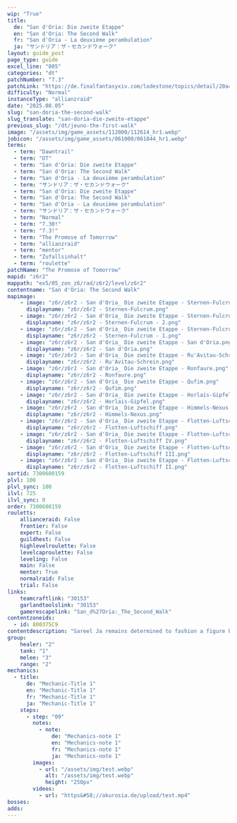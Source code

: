 ```yaml
---
wip: "True"
title:
  de: "San d'Oria: Die zweite Etappe"
  en: "San d'Oria: The Second Walk"
  fr: "San d'Oria - La deuxième perambulation"
  ja: "サンドリア：ザ・セカンドウォーク"
layout: guide_post
page_type: guide
excel_line: "805"
categories: "dt"
patchNumber: "7.3"
patchLink: "https://de.finalfantasyxiv.com/lodestone/topics/detail/20a4ee7db3718a9ad232eb88b46812d27d717996"
difficulty: "Normal"
instanceType: "allianzraid"
date: "2025.08.05"
slug: "san-doria-the-second-walk"
slug_translate: "san-doria-die-zweite-etappe"
previous_slug: "/dt/jeuno-the-first-walk"
image: "/assets/img/game_assets/112000/112614_hr1.webp"
jobicon: "/assets/img/game_assets/061000/061844_hr1.webp"
terms:
  - term: "Dawntrail"
  - term: "DT"
  - term: "San d'Oria: Die zweite Etappe"
  - term: "San d'Oria: The Second Walk"
  - term: "San d'Oria - La deuxième perambulation"
  - term: "サンドリア：ザ・セカンドウォーク"
  - term: "San d'Oria: Die zweite Etappe"
  - term: "San d'Oria: The Second Walk"
  - term: "San d'Oria - La deuxième perambulation"
  - term: "サンドリア：ザ・セカンドウォーク"
  - term: "Normal"
  - term: "7.30!"
  - term: "7.3!"
  - term: "The Promose of Tomorrow"
  - term: "allianzraid"
  - term: "mentor"
  - term: "Zufallsinhalt"
  - term: "roulette"
patchName: "The Promose of Tomorrow"
mapid: "z6r2"
mappath: "ex5/05_zon_z6/rad/z6r2/level/z6r2"
contentname: "San d'Oria: The Second Walk"
mapimage:
    - image: "z6r/z6r2 - San d'Oria_ Die zweite Etappe - Sternen-Fulcrum.png"
      displayname: "z6r/z6r2 - Sternen-Fulcrum.png"
    - image: "z6r/z6r2 - San d'Oria_ Die zweite Etappe - Sternen-Fulcrum - 2.png"
      displayname: "z6r/z6r2 - Sternen-Fulcrum - 2.png"
    - image: "z6r/z6r2 - San d'Oria_ Die zweite Etappe - Sternen-Fulcrum - 1.png"
      displayname: "z6r/z6r2 - Sternen-Fulcrum - 1.png"
    - image: "z6r/z6r2 - San d'Oria_ Die zweite Etappe - San d'Oria.png"
      displayname: "z6r/z6r2 - San d'Oria.png"
    - image: "z6r/z6r2 - San d'Oria_ Die zweite Etappe - Ru'Avitau-Schrein.png"
      displayname: "z6r/z6r2 - Ru'Avitau-Schrein.png"
    - image: "z6r/z6r2 - San d'Oria_ Die zweite Etappe - Ronfaure.png"
      displayname: "z6r/z6r2 - Ronfaure.png"
    - image: "z6r/z6r2 - San d'Oria_ Die zweite Etappe - Qufim.png"
      displayname: "z6r/z6r2 - Qufim.png"
    - image: "z6r/z6r2 - San d'Oria_ Die zweite Etappe - Horlais-Gipfel.png"
      displayname: "z6r/z6r2 - Horlais-Gipfel.png"
    - image: "z6r/z6r2 - San d'Oria_ Die zweite Etappe - Himmels-Nexus.png"
      displayname: "z6r/z6r2 - Himmels-Nexus.png"
    - image: "z6r/z6r2 - San d'Oria_ Die zweite Etappe - Flotten-Luftschiff.png"
      displayname: "z6r/z6r2 - Flotten-Luftschiff.png"
    - image: "z6r/z6r2 - San d'Oria_ Die zweite Etappe - Flotten-Luftschiff IV.png"
      displayname: "z6r/z6r2 - Flotten-Luftschiff IV.png"
    - image: "z6r/z6r2 - San d'Oria_ Die zweite Etappe - Flotten-Luftschiff III.png"
      displayname: "z6r/z6r2 - Flotten-Luftschiff III.png"
    - image: "z6r/z6r2 - San d'Oria_ Die zweite Etappe - Flotten-Luftschiff II.png"
      displayname: "z6r/z6r2 - Flotten-Luftschiff II.png"
sortid: 7300600159
plvl: 100
plvl_sync: 100
ilvl: 725
ilvl_sync: 0
order: 7300600159
rouletts:
    allianceraid: False
    frontier: False
    expert: False
    guildhest: False
    highlevelroulette: False
    levelcaproulette: False
    leveling: False
    main: False
    mentor: True
    normalraid: False
    trial: False
links:
    teamcraftlink: "30153"
    garlandtoolslink: "30153"
    gamerescapelink: "San_d%27Oria:_The_Second_Walk"
contentzoneids:
  - id: 800375C9
contentdescription: "Sareel Ja remains determined to fashion a figure he believes worthy of ruling Tural. Confident he has found a champion that proves your match, he has extended you an invitation to return to Jeuno. There, you come face to face with none other than Kam'lanaut─Archduke of Jeuno, and one of the last survivors of an ancient race known as the Zilart. Kam'lanaut soon departs for the battlefield, eager to meet you in combat. Refuse Sareel Ja's hospitality, and he has promised to unleash a horde of echoes upon the people of Yak T'el. With little choice but to accept, you steel yourself for another journey down the Walk of Echoes."
group:
    healer: "2"
    tank: "1"
    melee: "3"
    range: "2"
mechanics:
  - title:
      de: "Mechanic-Title 1"
      en: "Mechanic-Title 1"
      fr: "Mechanic-Title 1"
      ja: "Mechanic-Title 1"
    steps:
      - step: "09"
        notes:
          - note:
              de: "Mechanics-note 1"
              en: "Mechanics-note 1"
              fr: "Mechanics-note 1"
              ja: "Mechanics-note 1"
        images:
          - url: "/assets/img/test.webp"
            alt: "/assets/img/test.webp"
            height: "250px"
        videos:
          - url: "https&#58;//akurosia.de/upload/test.mp4"
bosses:
adds:
---
```

